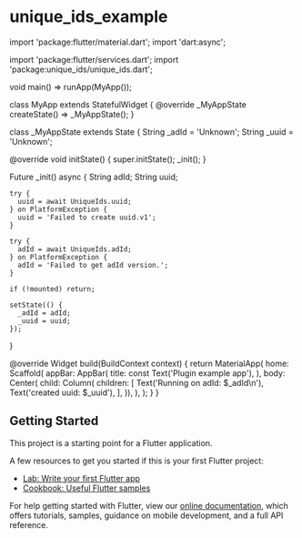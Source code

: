 # unique_ids_example

import 'package:flutter/material.dart';
import 'dart:async';

import 'package:flutter/services.dart';
import 'package:unique_ids/unique_ids.dart';

void main() => runApp(MyApp());

class MyApp extends StatefulWidget {
  @override
  _MyAppState createState() => _MyAppState();
}

class _MyAppState extends State<MyApp> {
  String _adId = 'Unknown';
  String _uuid = 'Unknown';

  @override
  void initState() {
    super.initState();
    _init();
  }

  Future<void> _init() async {
    String adId;
    String uuid;

    try {
      uuid = await UniqueIds.uuid;
    } on PlatformException {
      uuid = 'Failed to create uuid.v1';
    }

    try {
      adId = await UniqueIds.adId;
    } on PlatformException {
      adId = 'Failed to get adId version.';
    }

    if (!mounted) return;

    setState(() {
      _adId = adId;
      _uuid = uuid;
    });
  }

  @override
  Widget build(BuildContext context) {
    return MaterialApp(
      home: Scaffold(
        appBar: AppBar(
          title: const Text('Plugin example app'),
        ),
        body: Center(
            child: Column(
              children: [
                Text('Running on adId: $_adId\n'),
                Text('created uuid: $_uuid'),
              ],
            )),
      ),
    );
  }
}

## Getting Started

This project is a starting point for a Flutter application.

A few resources to get you started if this is your first Flutter project:

- [Lab: Write your first Flutter app](https://flutter.dev/docs/get-started/codelab)
- [Cookbook: Useful Flutter samples](https://flutter.dev/docs/cookbook)

For help getting started with Flutter, view our
[online documentation](https://flutter.dev/docs), which offers tutorials,
samples, guidance on mobile development, and a full API reference.
